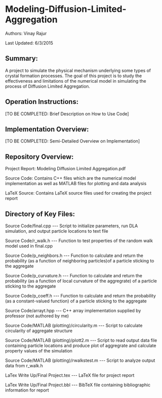 # Modeling-Diffusion-Limited-Aggregation
Authors: Vinay Rajur

Last Updated: 6/3/2015


Summary:
-------------------------------------------------------------------------------
A project to simulate the physical mechanism underlying some types of crystal 
formation processes. The goal of this project is to study the effectiveness and
limitations of the numerical model in simulating the process of Diffusion 
Limited Aggregation.


Operation Instructions:
-------------------------------------------------------------------------------
[TO BE COMPLETED: Brief Description on How to Use Code]


Implementation Overview:
-------------------------------------------------------------------------------
[TO BE COMPLETED: Semi-Detailed Overview on Implementation]


Repository Overview:
-------------------------------------------------------------------------------
Project Report: Modeling Diffusion Limited Aggregation.pdf

Source Code: Contains C++ files which are the numerical model implementation
	as well as MATLAB files for plotting and data analysis 
	
LaTeX Source: Contains LaTeX source files used for creating the project report


Directory of Key Files:
-------------------------------------------------------------------------------

Source Code/final.cpp
--- Script to initialize parameters, run DLA simulation, and output particle 
	locations to text file 
	
Source Code/r_walk.h
--- Function to test properties of the random walk model used in final.cpp

Source Code/p_neighbors.h
--- Function to calculate and return the probability (as a function of neighboring 
	particles)of a particle sticking to the aggregate

Source Code/p_curvature.h
--- Function to calculate and return the probability (as a function of local
	curvature of the aggregrate) of a particle sticking to the aggregate

Source Code/p_coeff.h
--- Function to calculate and return the probability (as a constant-valued 
	function) of a particle sticking to the aggregate

Source Code/arrayt.hpp
--- C++ array implementation supplied by professor (not authored by me)

Source Code/MATLAB (plotting)/circularity.m 
--- Script to calculate circularity of aggregate structure

Source Code/MATLAB (plotting)/plott2.m
--- Script to read output data file containing particle locations and produce plot
	of aggregrate and calculate property values of the simulation

Source Code/MATLAB (plotting)/rwalkstest.m 
--- Script to analyze output data from r_walk.h

LaTex Write Up/Final Project.tex 
--- LaTeX file for project report

LaTex Write Up/Final Project.bbl
--- BibTeX file containing bibliographic information for report





